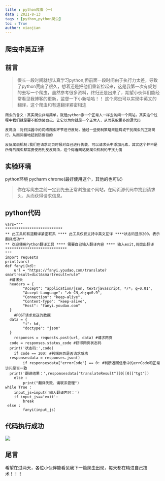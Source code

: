 ```yaml
---
title : python爬虫（一）
data : 2021-8-13
tags : [python,python爬虫]
toc : True
author: xiaojian
---
```

## 爬虫中英互译
<!--more -->
## 前言
> 很长一段时间就想认真学习python,但前面一段时间由于执行力太差，导致了python荒废了很久，想着还是把他们重新捡起来，这是我第一次有规划的去写一个爬虫，虽然参考很多资料，终归还是出来了，期望小伙伴们能经常看见我博客的更新，监督一下小新哈哈！！
> 这个爬虫可以实现中英文的翻译，这个爬虫和有道翻译紧密相连
```
爬虫的含义：其实爬虫非常简单，就是python像一个正常人一样去访问一个网站，其实这个过程中我们就是要不断伪装自己，让它以为你就是一个正常人，从而获取更多的源代码  

反爬虫：对扫描器中的网络爬虫环节进行反制，通过一些反制策略来阻碍或干扰爬虫的正常爬行，从而间接地起到防御目的  

反反爬虫机制:我们在请求网页时候对自己进行伪装，可以请求头中添加元素，其实这个并不是所有的爬虫都需要使用到反反爬虫，这个得看网站反爬虫机制的干扰力度
```
## 实验环境
python环境
pycharm
chrome(最好使用这个，其他的也可以)
> 你在写爬虫之前一定到先去正常浏览这个网站，在网页源代码中找到请求头，从而获得请求信息。

## python代码
```
vars="""  
**************************  
** 此工具和有道翻译紧密联系 **** 此工具仅仅支持中英文互译 ****状态码显示200，表示翻译成功**  
** 欢迎使用Python翻译工具 **** 需要自己输入翻译内容 **** 输入exit,则突出翻译 ****************************  
"""  
import requests  
print(vars)  
def fanyi(kd):  
    url = "https://fanyi.youdao.com/translate?smartresult=dict&smartresult=rule"  
  #请求头  
  headers = {  
        "Accept": "application/json, text/javascript, */*; q=0.01",  
        "Accept-Language": "zh-CN,zh;q=0.9",  
        "Connection": "keep-alive",  
        "Content-Type": "keep-alive",  
        "Host": "fanyi.youdao.com"  
  }  
    #POST请求发送的数据  
  data = {  
        "i": kd,  
        "doctype": "json"  
  }  
    responses = requests.post(url, data) #请求网页  
  code = responses.status_code #获得网页状态码  
  print('状态码:',code)  
    if code == 200: #判端网页是否请求成功  
  responsesdata = responses.json()  
        if responsesdata["errorCode"] == 0: #判断返回信息中的errCode和正常访问是否一致  
  print('翻译结果：',responsesdata["translateResult"][0][0]["tgt"])  
    else :  
        print("翻译失败，请联系管理")  
while True :  
    input_js=input('输入翻译内容：')  
    if input_js=='exit':  
        break  
 else :  
        fanyi(input_js)
```
## 代码执行成功
![](/img/python_pc1.jpg)

## 尾言
希望在过两天，各位小伙伴能看见我下一篇爬虫出现，每天都在精进自己技术！！！





